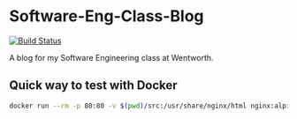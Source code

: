 # Software-Eng-Class-Blog
[![Build Status](https://ci.andrewmellen.org/api/badges/mellena1/Software-Eng-Class-Blog/status.svg)](https://ci.andrewmellen.org/mellena1/Software-Eng-Class-Blog)

A blog for my Software Engineering class at Wentworth.

## Quick way to test with Docker
```bash
docker run --rm -p 80:80 -v $(pwd)/src:/usr/share/nginx/html nginx:alpine
```
